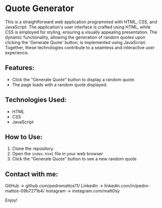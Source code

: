 # Quote Generator

This is a straightforward web application programmed with HTML, CSS, and JavaScript. The application's user interface is crafted using HTML, while CSS is employed for styling, ensuring a visually appealing presentation. The dynamic functionality, allowing the generation of random quotes upon clicking the 'Generate Quote' button, is implemented using JavaScript. Together, these technologies contribute to a seamless and interactive user experience.

## Features:

- Click the "Generate Quote" button to display a random quote.
- The page loads with a random quote displayed.

## Technologies Used:

- HTML
- CSS
- JavaScript

## How to Use:

1. Clone the repository.
2. Open the `index.html` file in your web browser
3. Click the "Generate Quote" button to see a new random quote

## Contact with me:

GitHub -> github.com/pedromattos11/
LinkedIn -> linkedin.com/in/pedro-mattos-09b7271b4/
Instagram -> instagram.com/matt0sy

Enjoy!

